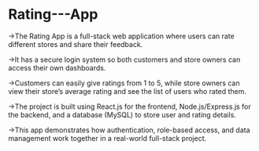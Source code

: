 # Rating---App

->The Rating App is a full-stack web application where users can rate different stores and share their feedback.

->It has a secure login system so both customers and store owners can access their own dashboards. 

->Customers can easily give ratings from 1 to 5, while store owners can view their store’s average rating and see the list of users who rated them.

->The project is built using React.js for the frontend, Node.js/Express.js for the backend, and a database (MySQL) to store user and rating details.

->This app demonstrates how authentication, role-based access, and data management work together in a real-world full-stack project.
